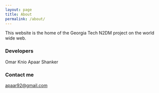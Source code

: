 ```yaml
---
layout: page
title: About
permalink: /about/
---
```


This website is the home of the Georgia Tech N2DM project on the
world wide web.

### Developers
Omar Knio
Apaar Shanker  


### Contact me

[apaar92@gmail.com](mailto:apaar92@gmail.com)
